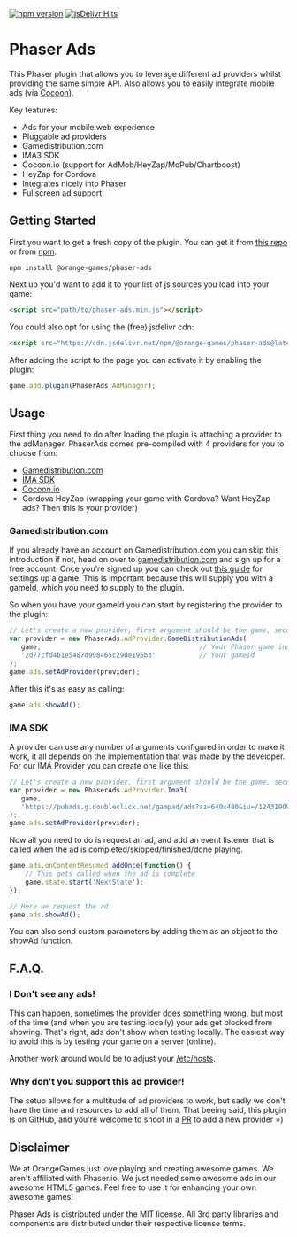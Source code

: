 [![npm version](https://badge.fury.io/js/%40orange-games%2Fphaser-ads.svg)](https://badge.fury.io/js/%40orange-games%2Fphaser-ads) [![jsDelivr Hits](https://data.jsdelivr.com/v1/package/npm/@orange-games/phaser-ads/badge)](https://www.jsdelivr.com/package/npm/@orange-games/phaser-ads)

Phaser Ads
==========
This Phaser plugin that allows you to leverage different ad providers whilst providing the same simple API.
Also allows you to easily integrate mobile ads (via [Cocoon](https://cocoon.io)).

Key features:
 - Ads for your mobile web experience
 - Pluggable ad providers
  - Gamedistribution.com
  - IMA3 SDK
  - Cocoon.io (support for AdMob/HeyZap/MoPub/Chartboost)
  - HeyZap for Cordova
 - Integrates nicely into Phaser
 - Fullscreen ad support

Getting Started
---------------
First you want to get a fresh copy of the plugin. You can get it from [this repo](https://github.com/orange-games/phaser-ads/releases) or from [npm](https://npmjs.com/package/@orange-games/phaser-ads).
```
npm install @orange-games/phaser-ads
```

Next up you'd want to add it to your list of js sources you load into your game:
```html
<script src="path/to/phaser-ads.min.js"></script>
```

You could also opt for using the (free) jsdelivr cdn: 
```html
<script src="https://cdn.jsdelivr.net/npm/@orange-games/phaser-ads@latest/build/phaser-ads.min.js"></script>
```

After adding the script to the page you can activate it by enabling the plugin:
```javascript
game.add.plugin(PhaserAds.AdManager);
```

Usage
-----
First thing you need to do after loading the plugin is attaching a provider to the adManager. PhaserAds comes pre-compiled with 4 providers for you to choose from:
 - [Gamedistribution.com](https://gamedistribution.com)
 - [IMA SDK](https://developers.google.com/interactive-media-ads/docs/sdks/html5)
 - [Cocoon.io](https://cocoon.io)
 - Cordova HeyZap (wrapping your game with Cordova? Want HeyZap ads? Then this is your provider)

### Gamedistribution.com
If you already have an account on Gamedistribution.com you can skip this introduction if not, head on over to [gamedistribution.com](https://gamedistribution.com) and sign up for a free account.
Once you're signed up you can check out [this guide](https://gamedistribution.com/sdk) for settings up a game. This is important because this will supply you with a gameId, which you need to supply to the plugin.

So when you have your gameId you can start by registering the provider to the plugin:
```javascript
// Let's create a new provider, first argument should be the game, second should be the ad tag URL
var provider = new PhaserAds.AdProvider.GameDistributionAds(
   game,                                        // Your Phaser game instance
   '2d77cfd4b1e5487d998465c29de195b3'           // Your gameId
);
game.ads.setAdProvider(provider);
```

After this it's as easy as calling:
```javascript
game.ads.showAd();
```


### IMA SDK
A provider can use any number of arguments configured in order to make it work, it all depends on the implementation that was made by the developer. For our IMA Provider you can create one like this:
```javascript
// Let's create a new provider, first argument should be the game, second should be the ad tag URL
var provider = new PhaserAds.AdProvider.Ima3(
   game,
   'https://pubads.g.doubleclick.net/gampad/ads?sz=640x480&iu=/124319096/external/single_ad_samples&ciu_szs=300x250&impl=s&gdfp_req=1&env=vp&output=vast&unviewed_position_start=1&correlator'
);
game.ads.setAdProvider(provider);
```

Now all you need to do is request an ad, and add an event listener that is called when the ad is completed/skipped/finished/done playing.
```javascript
game.ads.onContentResumed.addOnce(function() {
    // This gets called when the ad is complete
    game.state.start('NextState');
});

// Here we request the ad
game.ads.showAd();
```
You can also send custom parameters by adding them as an object to the showAd function.

F.A.Q.
------
### I Don't see any ads!
This can happen, sometimes the provider does something wrong, but most of the time (and when you are testing locally) your ads get blocked from showing.
That's right, ads don't show when testing locally. The easiest way to avoid this is by testing your game on a server (online).

Another work around would be to adjust your [/etc/hosts](https://howtogeek.com/howto/27350/beginner-geek-how-to-edit-your-hosts-file).


### Why don't you support this ad provider!
The setup allows for a multitude of ad providers to work, but sadly we don't have the time and resources to add all of them.
That beeing said, this plugin is on GitHub, and you're welcome to shoot in a [PR](https://github.com/orange-games/phaser-ads/compare) to add a new provider =)

Disclaimer
----------
We at OrangeGames just love playing and creating awesome games. We aren't affiliated with Phaser.io. We just needed some awesome ads in our awesome HTML5 games. Feel free to use it for enhancing your own awesome games!

Phaser Ads is distributed under the MIT license. All 3rd party libraries and components are distributed under their
respective license terms.
